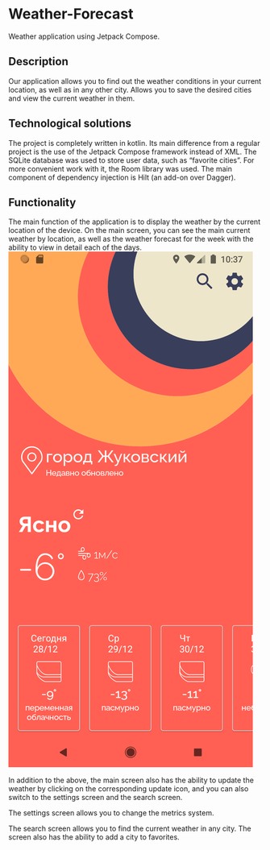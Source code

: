# Weather-Forecast
Weather application using Jetpack Compose.

## Description
Our application allows you to find out the weather conditions in your current location, as well as in any other city. Allows you to save the desired cities and view the current weather in them.

## Technological solutions
The project is completely written in kotlin. Its main difference from a regular project is the use of the Jetpack Compose framework instead of XML.
The SQLite database was used to store user data, such as “favorite cities”. For more convenient work with it, the Room library was used.
The main component of dependency injection is Hilt (an add-on over Dagger).

## Functionality
The main function of the application is to display the weather by the current location of the device. On the main screen, you can see the main current weather by location, as well as the weather forecast for the week with the ability to view in detail each of the days.
![Image alt](https://github.com/agaperra/Weather-Forecast/raw/readmeRefactoring/images/Screenshot_1640687838.png)

In addition to the above, the main screen also has the ability to update the weather by clicking on the corresponding update icon, and you can also switch to the settings screen and the search screen.

The settings screen allows you to change the metrics system.

The search screen allows you to find the current weather in any city.
The screen also has the ability to add a city to favorites.
